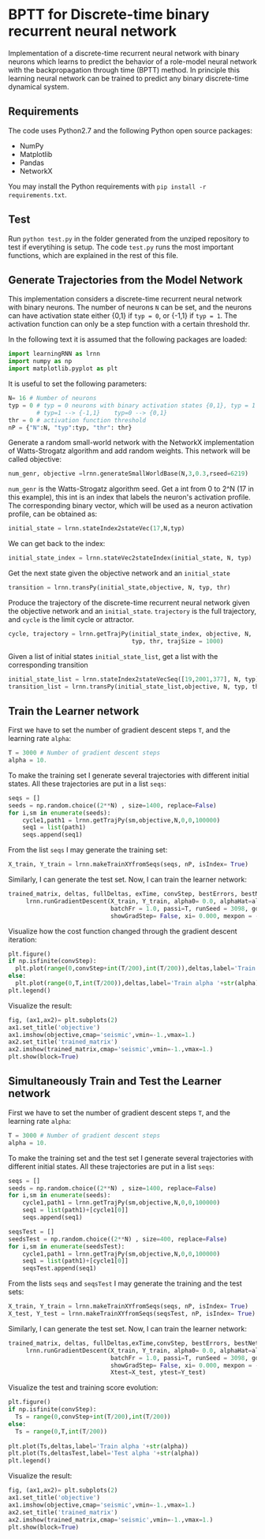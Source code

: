 BPTT for Discrete-time binary recurrent neural network
=======================================

Implementation of a discrete-time recurrent neural network with binary neurons which learns to predict the behavior of a role-model neural network with the backpropagation through time (BPTT) method.
In principle this learning neural network can be trained to predict any binary discrete-time dynamical system.


Requirements
------------

The code uses Python2.7 and the following Python open source packages:
- NumPy
- Matplotlib
- Pandas
- NetworkX

You may install the Python requirements with `pip install -r requirements.txt`.

Test
------------
Run `python test.py` in the folder generated from the unziped repository to test if everytihing is setup. The code `test.py`
runs the most important functions, which are explained in the rest of this file.

Generate Trajectories from the Model Network
--------------------------------------------

This implementation considers a discrete-time recurrent neural network with binary neurons.
The number of neurons `N` can be set, and the neurons can have activation state either {0,1} if `typ = 0`,
or {-1,1} if `typ = 1`. The activation function can only be a step function with a certain threshold thr.

In the following text it is assumed that the following packages are loaded:
```python
import learningRNN as lrnn
import numpy as np
import matplotlib.pyplot as plt
```

It is useful to set the following parameters:
```python
N= 16 # Number of neurons
typ = 0 # typ = 0 neurons with binary activation states {0,1}, typ = 1  neurons with states {-1,1}.
        # typ=1 --> {-1,1}    typ=0 --> {0,1} 
thr = 0 # activation function threshold
nP = {"N":N, "typ":typ, "thr": thr}
```

Generate a random small-world network with the NetworkX implementation of Watts-Strogatz algorithm
and add random weights. This network will be called objective: 

```python
num_genr, objective =lrnn.generateSmallWorldBase(N,3,0.3,rseed=6219)
```

`num_genr` is the Watts-Strogatz algorithm seed.
Get a int from 0 to 2^N (17 in this example),
this int is an index that labels the neuron's activation profile.
The corresponding binary vector, which will
be used as a neuron activation profile, can be obtained as:

```python
initial_state = lrnn.stateIndex2stateVec(17,N,typ)
```

We can get back to the index:
```python
initial_state_index = lrnn.stateVec2stateIndex(initial_state, N, typ)
```

Get the next state given the objective network and an `initial_state`
```python
transition = lrnn.transPy(initial_state,objective, N, typ, thr)
```

Produce the trajectory of the discrete-time recurrent neural network given the objective network and an `initial_state`.
`trajectory` is the full trajectory, and `cycle` is the limit cycle or attractor.
```python
cycle, trajectory = lrnn.getTrajPy(initial_state_index, objective, N,
                                   typ, thr, trajSize = 1000)
```

Given a list of initial states `initial_state_list`, get a list with the corresponding transition
```python
initial_state_list = lrnn.stateIndex2stateVecSeq([19,2001,377], N, typ)
transition_list = lrnn.transPy(initial_state_list,objective, N, typ, thr)
```

Train the Learner network
---------------------------

First we have to set the number of gradient descent steps `T`, and the learning rate `alpha`:
```python
T = 3000 # Number of gradient descent steps
alpha = 10.
```

To make the training set I generate several trajectories
with different initial states. All these trajectories are put in a list `seqs`:
```python
seqs = []
seeds = np.random.choice((2**N) , size=1400, replace=False)
for i,sm in enumerate(seeds):
    cycle1,path1 = lrnn.getTrajPy(sm,objective,N,0,0,100000)
    seq1 = list(path1)
    seqs.append(seq1)
```
From the list `seqs` I may generate the training set:
```python
X_train, Y_train = lrnn.makeTrainXYfromSeqs(seqs, nP, isIndex= True)
```
Similarly, I can generate the test set.
Now, I can train the learner network:
```python  
trained_matrix, deltas, fullDeltas, exTime, convStep, bestErrors, bestNet =\
     lrnn.runGradientDescent(X_train, Y_train, alpha0= 0.0, alphaHat=alpha,
                             batchFr = 1.0, passi=T, runSeed = 3098, gdStrat="GD", k=1, netPars=nP,
                             showGradStep= False, xi= 0.000, mexpon = -1.5,normalize=True)
```
Visualize how the cost function changed through the gradient descent iteration:
```python
plt.figure()
if np.isfinite(convStep):
  plt.plot(range(0,convStep+int(T/200),int(T/200)),deltas,label='Train alpha '+str(alpha))
else:
  plt.plot(range(0,T,int(T/200)),deltas,label='Train alpha '+str(alpha))
plt.legend()
```

Visualize the result:
```python
fig, (ax1,ax2)= plt.subplots(2)
ax1.set_title('objective')
ax1.imshow(objective,cmap='seismic',vmin=-1.,vmax=1.)
ax2.set_title('trained_matrix')
ax2.imshow(trained_matrix,cmap='seismic',vmin=-1.,vmax=1.)
plt.show(block=True)
```

Simultaneously Train and Test the Learner network
---------------------------

First we have to set the number of gradient descent steps `T`, and the learning rate `alpha`:
```python
T = 3000 # Number of gradient descent steps
alpha = 10.
```

To make the training set and the test set I generate several trajectories
with different initial states. All these trajectories are put in a list `seqs`:
```python
seqs = []
seeds = np.random.choice((2**N) , size=1400, replace=False)
for i,sm in enumerate(seeds):
    cycle1,path1 = lrnn.getTrajPy(sm,objective,N,0,0,100000)
    seq1 = list(path1)+[cycle1[0]]
    seqs.append(seq1)

seqsTest = []
seedsTest = np.random.choice((2**N) , size=400, replace=False)
for i,sm in enumerate(seedsTest):
    cycle1,path1 = lrnn.getTrajPy(sm,objective,N,0,0,100000)
    seq1 = list(path1)+[cycle1[0]]
    seqsTest.append(seq1)
```
From the lists `seqs` and `seqsTest` I may generate the training and the test sets:
```python
X_train, Y_train = lrnn.makeTrainXYfromSeqs(seqs, nP, isIndex= True)
X_test, Y_test = lrnn.makeTrainXYfromSeqs(seqsTest, nP, isIndex= True)
```
Similarly, I can generate the test set.
Now, I can train the learner network:
```python  
trained_matrix, deltas, fullDeltas,exTime,convStep, bestErrors, bestNet, deltasTest=\
     lrnn.runGradientDescent(X_train, Y_train, alpha0= 0.0, alphaHat=alpha,
                             batchFr = 1.0, passi=T, runSeed = 3098, gdStrat="GD", k=1, netPars=nP,
                             showGradStep= False, xi= 0.000, mexpon = -1.5,normalize=True,
                             Xtest=X_test, ytest=Y_test)
```

Visualize the test and training score evolution:
```python
plt.figure()
if np.isfinite(convStep):
  Ts = range(0,convStep+int(T/200),int(T/200))
else:
  Ts = range(0,T,int(T/200))
  
plt.plot(Ts,deltas,label='Train alpha '+str(alpha))
plt.plot(Ts,deltasTest,label='Test alpha '+str(alpha))
plt.legend()
```


Visualize the result:
```python
fig, (ax1,ax2)= plt.subplots(2)
ax1.set_title('objective')
ax1.imshow(objective,cmap='seismic',vmin=-1.,vmax=1.)
ax2.set_title('trained_matrix')
ax2.imshow(trained_matrix,cmap='seismic',vmin=-1.,vmax=1.)
plt.show(block=True)
```
